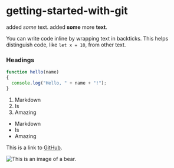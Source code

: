 # getting-started-with-git

added _some_ text. added **some** more **text**.

You can write code inline by wrapping text in backticks. This helps distinguish code, like `let x = 10`, from other text.

### Headings

```javascript
function hello(name) 
{
  console.log("Hello, " + name + "!");
}
```

1. Markdown
1. Is
1. Amazing

- Markdown
- Is
- Amazing

This is a link to [GitHub](http://github.com).

![This is an image of a bear.](https://placebear.com/202/203)